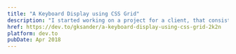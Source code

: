 ```yaml
---
title: "A Keyboard Display using CSS Grid"
description: "I started working on a project for a client, that consists of creating web-based typing lessons. Part of the requirement was to create a non-interactive on-screen keyboard where the keys light up on keystroke."
href: https://dev.to/gksander/a-keyboard-display-using-css-grid-2k2n
platform: dev.to
pubDate: Apr 2018
---
```

